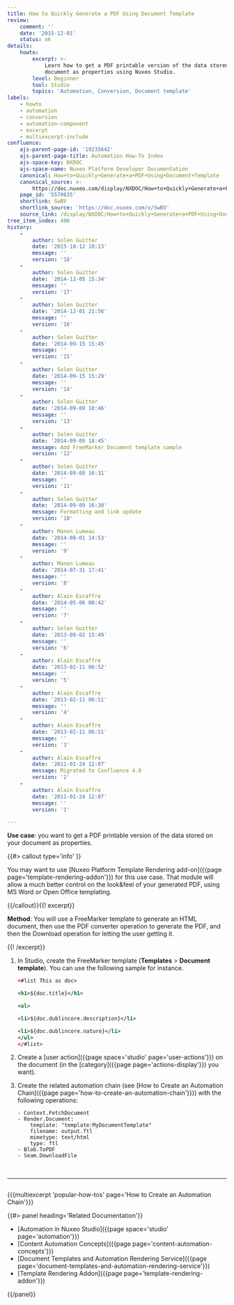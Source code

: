 ```yaml
---
title: How to Quickly Generate a PDF Using Document Template
review:
    comment: ''
    date: '2015-12-01'
    status: ok
details:
    howto:
        excerpt: >-
            Learn how to get a PDF printable version of the data stored on your
            document as properties using Nuxeo Studio.
        level: Beginner
        tool: Studio
        topics: 'Automation, Conversion, Document template'
labels:
    - howto
    - automation
    - conversion
    - automation-component
    - excerpt
    - multiexcerpt-include
confluence:
    ajs-parent-page-id: '19235642'
    ajs-parent-page-title: Automation How-To Index
    ajs-space-key: NXDOC
    ajs-space-name: Nuxeo Platform Developer Documentation
    canonical: How+to+Quickly+Generate+a+PDF+Using+Document+Template
    canonical_source: >-
        https://doc.nuxeo.com/display/NXDOC/How+to+Quickly+Generate+a+PDF+Using+Document+Template
    page_id: '5570635'
    shortlink: SwBV
    shortlink_source: 'https://doc.nuxeo.com/x/SwBV'
    source_link: /display/NXDOC/How+to+Quickly+Generate+a+PDF+Using+Document+Template
tree_item_index: 400
history:
    -
        author: Solen Guitter
        date: '2015-10-12 10:13'
        message: ''
        version: '18'
    -
        author: Solen Guitter
        date: '2014-12-05 15:34'
        message: ''
        version: '17'
    -
        author: Solen Guitter
        date: '2014-12-01 21:56'
        message: ''
        version: '16'
    -
        author: Solen Guitter
        date: '2014-09-15 15:45'
        message: ''
        version: '15'
    -
        author: Solen Guitter
        date: '2014-09-15 15:29'
        message: ''
        version: '14'
    -
        author: Solen Guitter
        date: '2014-09-09 18:46'
        message: ''
        version: '13'
    -
        author: Solen Guitter
        date: '2014-09-09 18:45'
        message: Add FreeMarker Document template sample
        version: '12'
    -
        author: Solen Guitter
        date: '2014-09-09 16:31'
        message: ''
        version: '11'
    -
        author: Solen Guitter
        date: '2014-09-09 16:30'
        message: Formatting and link update
        version: '10'
    -
        author: Manon Lumeau
        date: '2014-08-01 14:53'
        message: ''
        version: '9'
    -
        author: Manon Lumeau
        date: '2014-07-31 17:41'
        message: ''
        version: '8'
    -
        author: Alain Escaffre
        date: '2014-05-06 00:42'
        message: ''
        version: '7'
    -
        author: Solen Guitter
        date: '2013-09-02 15:49'
        message: ''
        version: '6'
    -
        author: Alain Escaffre
        date: '2013-02-11 06:52'
        message: ''
        version: '5'
    -
        author: Alain Escaffre
        date: '2013-02-11 06:51'
        message: ''
        version: '4'
    -
        author: Alain Escaffre
        date: '2013-02-11 06:51'
        message: ''
        version: '3'
    -
        author: Alain Escaffre
        date: '2011-01-24 12:07'
        message: Migrated to Confluence 4.0
        version: '2'
    -
        author: Alain Escaffre
        date: '2011-01-24 12:07'
        message: ''
        version: '1'

---
```

**Use case**: you want to get a PDF printable version of the data stored on your document as properties.

{{#> callout type='info' }}

You may want to use [Nuxeo Platform Template Rendering add-on]({{page page='template-rendering-addon'}}) for this use case. That module will allow a much better control on the look&feel of your generated PDF, using MS Word or Open Office templating.

{{/callout}}{{! excerpt}}

**Method**: You will use a FreeMarker template to generate an HTML document, then use the PDF converter operation to generate the PDF, and then the Download operation for letting the user getting it.

{{! /excerpt}}

1.  In Studio, create the FreeMarker template (**Templates** > **Document template**).
    You can use the following sample for instance.

    ```xml
    <#list This as doc>

    <h1>${doc.title}</h1>

    <ul>

    <li>${doc.dublincore.description}</li>

    <li>${doc.dublincore.nature}</li>
    </ul>
    </#list>
    ```

2.  Create a [user action]({{page space='studio' page='user-actions'}}) on the document (in the [category]({{page page='actions-display'}}) you want).
3.  Create the related automation chain (see [How to Create an Automation Chain]({{page page='how-to-create-an-automation-chain'}})) with the following operations:

    ```
    - Context.FetchDocument
    - Render.Document:
        template: "template:MyDocumentTemplate"
        filename: output.ftl
        mimetype: text/html
        type: ftl
    - Blob.ToPDF
    - Seam.DownloadFile
    ```

&nbsp;

* * *

<div class="row" data-equalizer data-equalize-on="medium"><div class="column medium-6">

{{{multiexcerpt 'popular-how-tos' page='How to Create an Automation Chain'}}}

</div><div class="column medium-6">{{#> panel heading='Related Documentation'}}

- [Automation in Nuxeo Studio]({{page space='studio' page='automation'}})
- [Content Automation Concepts]({{page page='content-automation-concepts'}})
- [Document Templates and Automation Rendering Service]({{page page='document-templates-and-automation-rendering-service'}})
- [Template Rendering Addon]({{page page='template-rendering-addon'}})

{{/panel}}</div></div>
